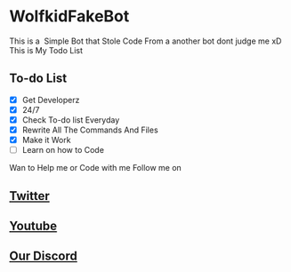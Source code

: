 # WolfkidFakeBot
This is a  Simple Bot that Stole Code From a another bot dont judge me xD
This is My Todo List

## To-do List
- [x] Get Developerz
- [x] 24/7
- [x] Check To-do list Everyday
- [x] Rewrite All The Commands And Files
- [x] Make it Work
- [ ] Learn on how to Code

Wan to Help me or Code with me Follow me on 
## [Twitter](https://mobile.twitter.com/@TheRealWolfkid)
## [Youtube](https://www.youtube.com/c/Wolfkid)
## [Our Discord](https://discord.gg/Z42u23M)
